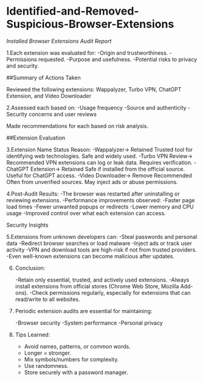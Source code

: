 # Identified-and-Removed-Suspicious-Browser-Extensions

*Installed Browser Extensions Audit Report*

1.Each extension was evaluated for:
-Origin and trustworthiness.
-Permissions requested.
-Purpose and usefulness.
-Potential risks to privacy and security.

##Summary of Actions Taken

Reviewed the following extensions:
Wappalyzer, Turbo VPN, ChatGPT Extension, and Video Downloader

2.Assessed each based on:
 -Usage frequency
 -Source and authenticity
 -Security concerns and user reviews


Made recommendations for each based on risk analysis.

##Extension Evaluation

3.Extension Name	Status	Reason:
 -Wappalyzer-> Retained	Trusted tool for identifying web technologies. Safe and widely used.
 -Turbo VPN Review-> Recommended	VPN extensions can log or leak data. Requires verification.
 -ChatGPT Extension-> Retained	Safe if installed from the official source. Useful for ChatGPT access.
 -Video Downloader-> Remove Recommended	Often from unverified sources. May inject ads or abuse permissions.


4.Post-Audit Results:
 -The browser was restarted after uninstalling or reviewing extensions.
 -Performance improvements observed:
 -Faster page load times
 -Fewer unwanted popups or redirects
 -Lower memory and CPU usage
 -Improved control over what each extension can access.

Security Insights

5.Extensions from unknown developers can:
 -Steal passwords and personal data
 -Redirect browser searches or load malware
 -Inject ads or track user activity
 -VPN and download tools are high-risk if not from trusted providers.
 -Even well-known extensions can become malicious after updates.


6. Conclusion:
 
   -Retain only essential, trusted, and actively used extensions.
   -Always install extensions from official stores (Chrome Web Store, Mozilla Add-ons).
   -Check permissions regularly, especially for extensions that can read/write to all websites.

 7. Periodic extension audits are essential for maintaining:
  
      -Browser security
      -System performance
      -Personal privacy



  6. Tips Learned:

      - Avoid names, patterns, or common words.
      - Longer = stronger.
      - Mix symbols/numbers for complexity.
      - Use randomness.
      - Store securely with a password manager.
 
